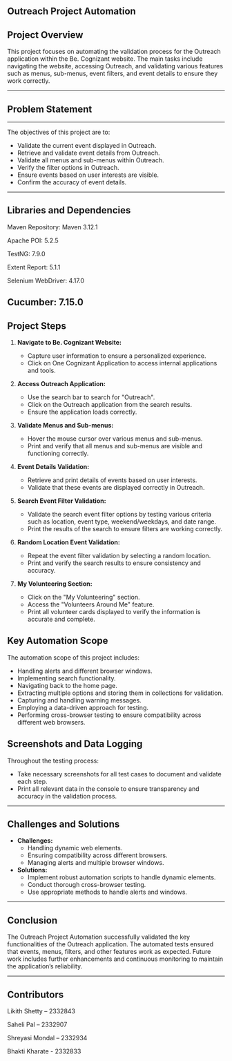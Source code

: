 Outreach Project Automation
---------------------------------------
Project Overview
---------------------------------------- 

This project focuses on automating the validation process 
for the Outreach application within the Be. Cognizant website. 
The main tasks include navigating the website, accessing Outreach, and 
validating various features such as menus, sub-menus, event filters, and event 
details to ensure they work correctly.

----------------------------------------------------------------------------------
## Problem Statement
----------------------------------------------------------------------------------
The objectives of this project are to:
- Validate the current event displayed in Outreach.
- Retrieve and validate event details from Outreach.
- Validate all menus and sub-menus within Outreach.
- Verify the filter options in Outreach.
- Ensure events based on user interests are visible.
- Confirm the accuracy of event details.
--------------------------------------------------------------------------------------------------
Libraries and Dependencies
--------------------------------------------------------------------------------------------------
Maven Repository: Maven 3.12.1

Apache POI: 5.2.5

TestNG: 7.9.0

Extent Report: 5.1.1

Selenium WebDriver: 4.17.0

Cucumber: 7.15.0
-----------------------------------------------------------------------------------
## Project Steps

1. **Navigate to Be. Cognizant Website:**
   - Capture user information to ensure a personalized experience.
   - Click on One Cognizant Application to access internal applications and tools.

2. **Access Outreach Application:**
   - Use the search bar to search for "Outreach".
   - Click on the Outreach application from the search results.
   - Ensure the application loads correctly.

3. **Validate Menus and Sub-menus:**
   - Hover the mouse cursor over various menus and sub-menus.
   - Print and verify that all menus and sub-menus are visible and functioning correctly.

4. **Event Details Validation:**
   - Retrieve and print details of events based on user interests.
   - Validate that these events are displayed correctly in Outreach.

5. **Search Event Filter Validation:**
   - Validate the search event filter options by testing various criteria such as location, event type, weekend/weekdays, 
     and date range.
   - Print the results of the search to ensure filters are working correctly.

6. **Random Location Event Validation:**
   - Repeat the event filter validation by selecting a random location.
   - Print and verify the search results to ensure consistency and accuracy.

7. **My Volunteering Section:**
   - Click on the "My Volunteering" section.
   - Access the "Volunteers Around Me" feature.
   - Print all volunteer cards displayed to verify the information is accurate and complete.

## Key Automation Scope

The automation scope of this project includes:
- Handling alerts and different browser windows.
- Implementing search functionality.
- Navigating back to the home page.
- Extracting multiple options and storing them in collections for validation.
- Capturing and handling warning messages.
- Employing a data-driven approach for testing.
- Performing cross-browser testing to ensure compatibility across different web browsers.

## Screenshots and Data Logging

Throughout the testing process:
- Take necessary screenshots for all test cases to document and validate each step.
- Print all relevant data in the console to ensure transparency and accuracy in the validation process.

------------------------------------------------------------------------------------------------------------
## Challenges and Solutions

- **Challenges:**
  - Handling dynamic web elements.
  - Ensuring compatibility across different browsers.
  - Managing alerts and multiple browser windows.
- **Solutions:**
  - Implement robust automation scripts to handle dynamic elements.
  - Conduct thorough cross-browser testing.
  - Use appropriate methods to handle alerts and windows.
-----------------------------------------------------------------------------------------------------------

## Conclusion

The Outreach Project Automation successfully validated the key functionalities of the Outreach 
application. The automated tests ensured that events, menus, filters, and other features work as 
expected. Future work includes further enhancements and continuous monitoring to maintain the 
application’s reliability.

-------------------------------------------------------------------------------------------------------
Contributors
---------------------------------
Likith Shetty – 2332843

Saheli Pal – 2332907

Shreyasi Mondal – 2332934

Bhakti Kharate - 2332833



